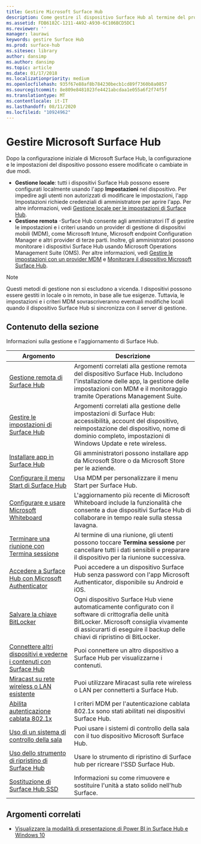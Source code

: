 ```yaml
---
title: Gestire Microsoft Surface Hub
description: Come gestire il dispositivo Surface Hub al termine del programma di prima esecuzione.
ms.assetid: FDB6182C-1211-4A92-A930-6C106BCD5DC1
ms.reviewer: ''
manager: laurawi
keywords: gestire Surface Hub
ms.prod: surface-hub
ms.sitesec: library
author: dansimp
ms.author: dansimp
ms.topic: article
ms.date: 01/17/2018
ms.localizationpriority: medium
ms.openlocfilehash: 935f67e88af8b784230becb1cd89f7360b8a0857
ms.sourcegitcommit: 8e809e8481023fe4421abcdaa1e055a6f2f74f5f
ms.translationtype: MT
ms.contentlocale: it-IT
ms.lasthandoff: 08/11/2020
ms.locfileid: "10924962"
---
```

# Gestire Microsoft Surface Hub

Dopo la configurazione iniziale di Microsoft Surface Hub, la configurazione e le impostazioni del dispositivo possono essere modificate o cambiate in due modi.

- **Gestione locale**: tutti i dispositivi Surface Hub possono essere configurati localmente usando l'app **Impostazioni** nel dispositivo. Per impedire agli utenti non autorizzati di modificare le impostazioni, l'app Impostazioni richiede credenziali di amministratore per aprire l'app. Per altre informazioni, vedi [Gestione locale per le impostazioni di Surface Hub](local-management-surface-hub-settings.md).
- **Gestione remota** -Surface Hub consente agli amministratori IT di gestire le impostazioni e i criteri usando un provider di gestione di dispositivi mobili (MDM), come Microsoft Intune, Microsoft endpoint Configuration Manager e altri provider di terze parti. Inoltre, gli amministratori possono monitorare i dispositivi Surface Hub usando Microsoft Operations Management Suite (OMS). Per altre informazioni, vedi [Gestire le impostazioni con un provider MDM](manage-settings-with-mdm-for-surface-hub.md) e [Monitorare il dispositivo Microsoft Surface Hub](monitor-surface-hub.md). 

> [!NOTE]
> Questi metodi di gestione non si escludono a vicenda. I dispositivi possono essere gestiti in locale o in remoto, in base alle tue esigenze. Tuttavia, le impostazioni e i criteri MDM sovrascriveranno eventuali modifiche locali quando il dispositivo Surface Hub si sincronizza con il server di gestione. 

## Contenuto della sezione

Informazioni sulla gestione e l'aggiornamento di Surface Hub.

| Argomento | Descrizione |
| ----- | ----------- |
| [Gestione remota di Surface Hub](remote-surface-hub-management.md) |Argomenti correlati alla gestione remota del dispositivo Surface Hub. Includono l'installazione delle app, la gestione delle impostazioni con MDM e il monitoraggio tramite Operations Management Suite. |
| [Gestire le impostazioni di Surface Hub](manage-surface-hub-settings.md) |Argomenti correlati alla gestione delle impostazioni di Surface Hub: accessibilità, account del dispositivo, reimpostazione del dispositivo, nome di dominio completo, impostazioni di Windows Update e rete wireless. |
| [Installare app in Surface Hub]( https://technet.microsoft.com/itpro/surface-hub/install-apps-on-surface-hub) | Gli amministratori possono installare app da Microsoft Store o da Microsoft Store per le aziende.|
[Configurare il menu Start di Surface Hub](surface-hub-start-menu.md) | Usa MDM per personalizzare il menu Start per Surface Hub.
| [Configurare e usare Microsoft Whiteboard](whiteboard-collaboration.md)  | L'aggiornamento più recente di Microsoft Whiteboard include la funzionalità che consente a due dispositivi Surface Hub di collaborare in tempo reale sulla stessa lavagna.   |
| [Terminare una riunione con Termina sessione](https://technet.microsoft.com/itpro/surface-hub/finishing-your-surface-hub-meeting) | Al termine di una riunione, gli utenti possono toccare **Termina sessione** per cancellare tutti i dati sensibili e preparare il dispositivo per la riunione successiva.|
| [Accedere a Surface Hub con Microsoft Authenticator](surface-hub-authenticator-app.md) | Puoi accedere a un dispositivo Surface Hub senza password con l'app Microsoft Authenticator, disponibile su Android e iOS.   |
| [Salvare la chiave BitLocker](https://technet.microsoft.com/itpro/surface-hub/save-bitlocker-key-surface-hub) | Ogni dispositivo Surface Hub viene automaticamente configurato con il software di crittografia delle unità BitLocker. Microsoft consiglia vivamente di assicurarti di eseguire il backup delle chiavi di ripristino di BitLocker.|
| [Connettere altri dispositivi e vederne i contenuti con Surface Hub](https://technet.microsoft.com/itpro/surface-hub/connect-and-display-with-surface-hub) | Puoi connettere un altro dispositivo a Surface Hub per visualizzarne i contenuti.|
| [Miracast su rete wireless o LAN esistente](miracast-over-infrastructure.md) | Puoi utilizzare Miracast sulla rete wireless o LAN per connetterti a Surface Hub. |
 [Abilita autenticazione cablata 802.1x](enable-8021x-wired-authentication.md) | I criteri MDM per l'autenticazione cablata 802.1x sono stati abilitati nei dispositivi Surface Hub. 
| [Uso di un sistema di controllo della sala](https://technet.microsoft.com/itpro/surface-hub/use-room-control-system-with-surface-hub) | Puoi usare i sistemi di controllo della sala con il tuo dispositivo Microsoft Surface Hub.|
[Uso dello strumento di ripristino di Surface Hub](surface-hub-recovery-tool.md) | Usare lo strumento di ripristino di Surface hub per ricreare l'SSD Surface Hub.
[Sostituzione di Surface Hub SSD](surface-hub-ssd-replacement.md) | Informazioni su come rimuovere e sostituire l'unità a stato solido nell'hub Surface.

## Argomenti correlati

- [Visualizzare la modalità di presentazione di Power BI in Surface Hub e Windows 10](https://powerbi.microsoft.com/documentation/powerbi-mobile-win10-app-presentation-mode/)

